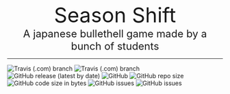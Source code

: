 <div align="center">
    <!-- <img src="Resources/Logo.png atl="SeasonShift" height=75 align="bottom> -->
    <font size="15">Season Shift</font>
    <br>
    <font size="5">A japanese bullethell game made by a bunch of students</font>
    <hr />
</div>

![Travis (.com) branch](https://img.shields.io/travis/com/barrage-studios/SeasonShift/master?label=Stable%20Build)
![Travis (.com) branch](https://img.shields.io/travis/com/barrage-studios/SeasonShift/developement?label=Un-Stable%20Build)
![GitHub release (latest by date)](https://img.shields.io/github/v/release/barrage-studios/SeasonShift?label=Release)
![GitHub](https://img.shields.io/github/license/barrage-studios/SeasonShift)
![GitHub repo size](https://img.shields.io/github/repo-size/barrage-studios/SeasonShift)
![GitHub code size in bytes](https://img.shields.io/github/languages/code-size/barrage-studios/SeasonShift)
![GitHub issues](https://img.shields.io/github/issues-raw/barrage-studios/SeasonShift)
![GitHub issues](https://img.shields.io/github/issues-closed-raw/barrage-studios/SeasonShift)

